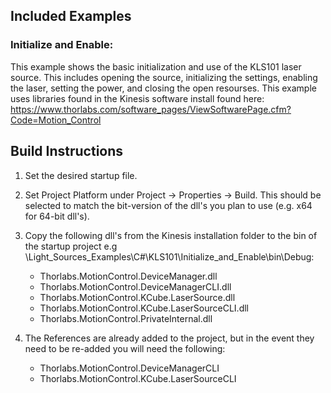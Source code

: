 ## Included Examples

### Initialize and Enable: 
This example shows the basic initialization and use of the KLS101 laser source. This includes opening the source, initializing the settings, enabling the laser, setting the power, and closing the open resourses. 
This example uses libraries found in the Kinesis software install found here: https://www.thorlabs.com/software_pages/ViewSoftwarePage.cfm?Code=Motion_Control

## Build Instructions
1. Set the desired startup file. 
2. Set Project Platform under Project -> Properties -> Build. This should be selected to match the bit-version of the dll's you plan to use (e.g. x64 for 64-bit dll's). 
3. Copy the following dll's from the Kinesis installation folder to the bin of the startup project e.g \Light_Sources_Examples\C#\KLS101\Initialize_and_Enable\bin\Debug:
   * Thorlabs.MotionControl.DeviceManager.dll
   * Thorlabs.MotionControl.DeviceManagerCLI.dll
   * Thorlabs.MotionControl.KCube.LaserSource.dll
   * Thorlabs.MotionControl.KCube.LaserSourceCLI.dll
   * Thorlabs.MotionControl.PrivateInternal.dll

4. The References are already added to the project, but in the event they need to be re-added you will need the following: 
   * Thorlabs.MotionControl.DeviceManagerCLI
   * Thorlabs.MotionControl.KCube.LaserSourceCLI

